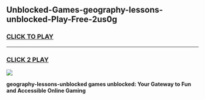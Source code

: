 
## Unblocked-Games-geography-lessons-unblocked-Play-Free-2us0g
<h3>
<a href="https://premium76.site?title=geography-lessons-unblocked&ref=10A">CLICK TO PLAY</a></h3>
<hr>

<h3>
<a href="https://premium76.site?title=geography-lessons-unblocked&ref=10A">CLICK 2 PLAY</a>
  
</h3>

<a href="https://premium76.site?title=geography-lessons-unblocked&ref=10A"><img src="https://clearcache.store/games.png"></a>


**geography-lessons-unblocked games unblocked: Your Gateway to Fun and Accessible Online Gaming**
